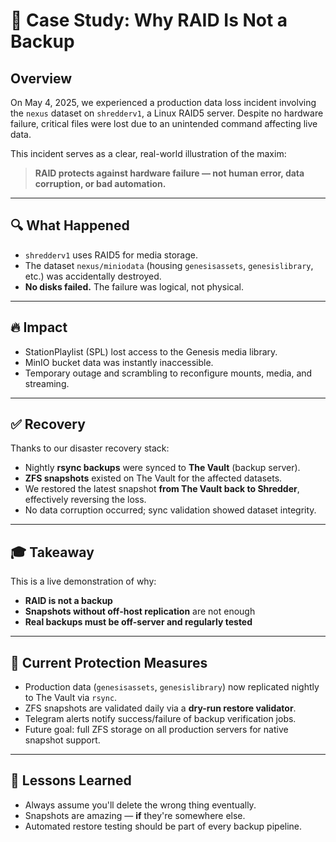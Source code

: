 # 📛 Case Study: Why RAID Is Not a Backup

## Overview

On May 4, 2025, we experienced a production data loss incident involving the `nexus` dataset on `shredderv1`, a Linux RAID5 server. Despite no hardware failure, critical files were lost due to an unintended command affecting live data.

This incident serves as a clear, real-world illustration of the maxim:

> **RAID protects against hardware failure — not human error, data corruption, or bad automation.**

---

## 🔍 What Happened

- `shredderv1` uses RAID5 for media storage.
- The dataset `nexus/miniodata` (housing `genesisassets`, `genesislibrary`, etc.) was accidentally destroyed.
- **No disks failed.** The failure was logical, not physical.

---

## 🔥 Impact

- StationPlaylist (SPL) lost access to the Genesis media library.
- MinIO bucket data was instantly inaccessible.
- Temporary outage and scrambling to reconfigure mounts, media, and streaming.

---

## ✅ Recovery

Thanks to our disaster recovery stack:

- Nightly **rsync backups** were synced to **The Vault** (backup server).
- **ZFS snapshots** existed on The Vault for the affected datasets.
- We restored the latest snapshot **from The Vault back to Shredder**, effectively reversing the loss.
- No data corruption occurred; sync validation showed dataset integrity.

---

## 🎓 Takeaway

This is a live demonstration of why:

- **RAID is not a backup**
- **Snapshots without off-host replication** are not enough
- **Real backups must be off-server and regularly tested**

---

## 🔐 Current Protection Measures

- Production data (`genesisassets`, `genesislibrary`) now replicated nightly to The Vault via `rsync`.
- ZFS snapshots are validated daily via a **dry-run restore validator**.
- Telegram alerts notify success/failure of backup verification jobs.
- Future goal: full ZFS storage on all production servers for native snapshot support.

---

## 🧠 Lessons Learned

- Always assume you'll delete the wrong thing eventually.
- Snapshots are amazing — **if** they're somewhere else.
- Automated restore testing should be part of every backup pipeline.

